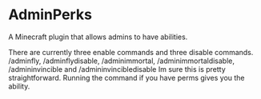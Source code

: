 # AdminPerks
A Minecraft plugin that allows admins to have abilities.

There are currently three enable commands and three disable commands. /adminfly, /adminflydisable, /adminimmortal, /adminimmortaldisable, /admininvincible and /admininvincibledisable
Im sure this is pretty straightforward. Running the command if you have perms gives you the ability.
